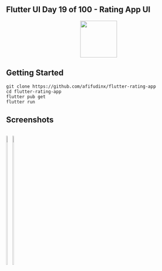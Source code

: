 ## Flutter UI Day 19 of 100 - Rating App UI

<p align="center">
  <img src="https://avatars.githubusercontent.com/u/94339143?v=4" width=100/>
</p>

## Getting Started

```
git clone https://github.com/afifudinx/flutter-rating-app
cd flutter-rating-app
flutter pub get
flutter run
```

## Screenshots

<p style="float: left;">
  <img src="https://github.com/afifudinx/Flutter-Example/Old/flutter-rating-app/blob/main/screenshots/1.png" width="30%"/>
  <img src="https://github.com/afifudinx/Flutter-Example/Old/flutter-rating-app/blob/main/screenshots/2.png" width="30%"/>
</p>
